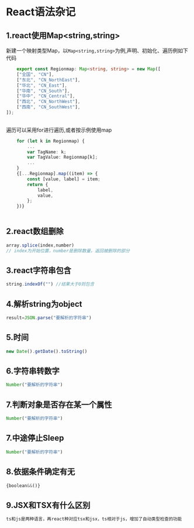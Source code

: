 # React语法杂记

## 1.react使用Map<string,string>

 新建一个映射类型Map，以`Map<string,string>`为例,声明、初始化、遍历例如下代码

``` typescript
    export const Regionmap: Map<string, string> = new Map([
    ["全国", "CN"],
    ["东北", "CN_NorthEast"],
    ["华北", "CN_East"],
    ["华南", "CN_South"],
    ["华中", "CN_Central"],
    ["西北", "CN_NorthWest"],
    ["西南", "CN_SouthWest"],
]);
    
```

遍历可以采用for进行遍历,或者按示例使用map

``` typescript
    for (let k in Regionmap) {
        ...
        var TagName: k;
        var TagValue: Regionmap[k];
        ...
    }
    {[...Regionmap].map((item) => {
        const [value, label] = item;
        return {
            label,
            value,
        };
    })}
    
```

## 2.react数组删除

``` typescript
array.splice(index,number)
// index为开始位置，number是删除数量，返回被删除的部分
```

## 3.react字符串包含

``` typescript
string.indexOf("") //结果大于0则包含
```

## 4.解析string为object

``` typescript
result=JSON.parse("要解析的字符串")
```

## 5.时间

``` typescript
new Date().getDate().toString()
```

## 6.字符串转数字

``` typescript
Number("要解析的字符串")
```

## 7.判断对象是否存在某一个属性

``` typescript
Number("要解析的字符串")
``` 

## 7.中途停止Sleep

``` typescript
Number("要解析的字符串")
```

## 8.依据条件确定有无

``` typescript
{boolean&&()}
```

## 9.JSX和TSX有什么区别

``` typescript
ts和js是两种语言，再react种对应tsx和jsx，ts相对于js，增加了自动类型检查的功能
```

